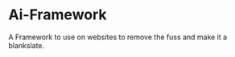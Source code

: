 Ai-Framework
============

A Framework to use on websites to remove the fuss and make it a blankslate.
